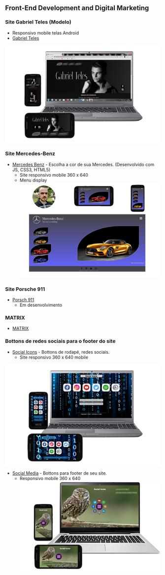 ## Front-End Development and Digital Marketing ##
### Site Gabriel Teles (Modelo) ###
* Responsivo mobile telas Android 
* [Gabriel Teles](https://emersonn-e-coder.github.io/Site-Modelo-Gabriel/)

![](https://github.com/emersonn-e-coder/Site-Modelo-Gabriel/blob/master/imagens/paper-gabriel-git.png)




### Site Mercedes-Benz ### 

* [Mercedes Benz](https://emersonn-e-coder.github.io/Mercedes-Benz/) - Escolha a cor de sua Mercedes. (Desenvolvido com JS, CSS3, HTML5)
    *  Site responsivo mobile 360 x 640
    *  Menu display     
    ![](https://github.com/emersonn-e-coder/Mercedes-Benz/blob/master/imagens/paper-web.png)
    
    
   
    
### Site Porsche 911 ###
* [Porsch 911](https://emersonn-e-coder.github.io/Porsche-911/)
    * Em desenvolvimento
    
### MATRIX ###
* [MATRIX]()

### Bottons de redes sociais para o footer do site ###

* [Social Icons](https://emersonn-e-coder.github.io/Social-icons/) - Bottons de rodapé, redes sociais.
    * Site responsivo 360 x 640 mobile
    
![](https://github.com/emersonn-e-coder/Social-icons/blob/master/social.png)
* [Social Media](https://emersonn-e-coder.github.io/Social-Media/) - Bottons para footer de seu site.
    *  Responsivo mobile 360 x 640 
![](https://github.com/emersonn-e-coder/Social-Media/blob/master/imagens/paer-coruja-ofic.png)

